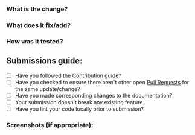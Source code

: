 ### What is the change?


### What does it fix/add?


### How was it tested?


## Submissions guide:
- [ ] Have you followed the [Contribution guide](https://github.com/Team-Tomato/QP-Generator/blob/master/CONTRIBUTING.md)?
- [ ] Have you checked to ensure there aren't other open [Pull Requests](https://github.com/Team-Tomato/QP-Generator/pulls) for the same update/change?
- [ ] Have you made corresponding changes to the documentation?
- [ ] Your submission doesn't break any existing feature.
- [ ] Have you lint your code locally prior to submission?

### Screenshots (if appropriate):
